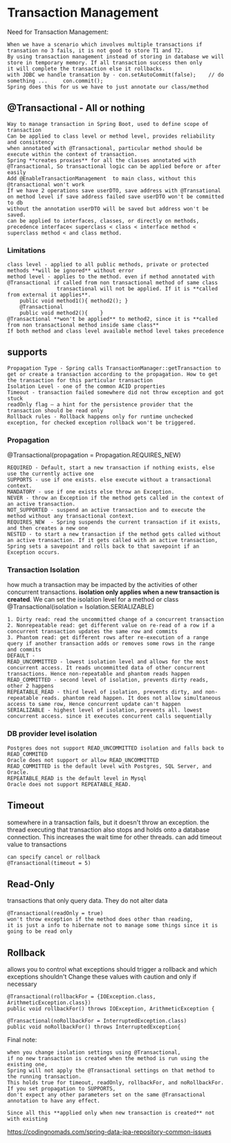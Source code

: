 # Transaction Management
Need for Transaction Management:
    
    When we have a scenario which involves multiple transactions if transation no 3 fails, it is not good to store T1 and T2.
    By using transaction management instead of storing in database we will store in temporary memory. If all transaction success then only
    it will complete the transaction else it rollbacks.
    with JDBC we handle transation by - con.setAutoCommit(false);    // do something ...     con.commit();
    Spring does this for us we have to just annotate our class/method
## @Transactional - All or nothing
    Way to manage transaction in Spring Boot, used to define scope of transaction
    Can be applied to class level or method level, provides reliability and consistency
    when annotated with @Transactional, particular method should be execute within the context of transaction. 
    Spring **creates proxies** for all the classes annotated with @Transactional, So transactional logic can be applied before or after easily
    Add @EnableTransactionManagement  to main class, without this @transactional won't work
    If we have 2 operations save userDTO, save address with @Transational on method level if save address failed save userDTO won't be committed to db
    without the annotation userDTO will be saved but address won't be saved.
    can be applied to interfaces, classes, or directly on methods, precedence interface< superclass < class < interface method < superclass method < and class method.
### Limitations
    class level - applied to all public methods, private or protected methods **will be ignored** without error
    method level - applies to the method. even if method annotated with @Transactional if called from non transactional method of same class 
                    transactional will not be applied. If it is **called from external it applies**.
        public void method1(){ method2(); }
        @Transactional
        public void method2(){    }
    @Transactional **won't be applied** to method2, since it is **called from non transactional method inside same class**
    If both method and class level available method level takes precedence
## supports 
    Propagation Type - Spring calls TransactionManager::getTransaction to get or create a transaction according to the propagation. How to get the transaction for this particular transaction
    Isolation Level - one of the common ACID properties
    Timeout - transaction failed somewhere did not throw exception and got stuck
    readOnly flag – a hint for the persistence provider that the transaction should be read only
    Rollback rules - Rollback happens only for runtime unchecked exception, for checked exception rollback won't be triggered.

### Propagation 
@Transactional(propagation = Propagation.REQUIRES_NEW)

    REQUIRED - Default, start a new transaction if nothing exists, else use the currently active one
    SUPPORTS - use if one exists. else execute without a transactional context.
    MANDATORY - use if one exists else throw an Exception.
    NEVER - throw an Exception if the method gets called in the context of an active transaction.
    NOT_SUPPORTED - suspend an active transaction and to execute the method without any transactional context.
    REQUIRES_NEW  - Spring suspends the current transaction if it exists, and then creates a new one
    NESTED - to start a new transaction if the method gets called without an active transaction. If it gets called with an active transaction, Spring sets a savepoint and rolls back to that savepoint if an Exception occurs.

### Transaction Isolation
how much a transaction may be impacted by the activities of other concurrent transactions.
**isolation only applies when a new transaction is created**. We can set the isolation level for a method or class
@Transactional(isolation = Isolation.SERIALIZABLE)

    1. Dirty read: read the uncommitted change of a concurrent transaction
    2. Nonrepeatable read: get different value on re-read of a row if a concurrent transaction updates the same row and commits
    3. Phantom read: get different rows after re-execution of a range query if another transaction adds or removes some rows in the range and commits
    DEFAULT - 
    READ_UNCOMMITTED - lowest isolation level and allows for the most concurrent access. It reads uncommitted data of other concurrent transactions. Hence non-repeatable and phantom reads happen
    READ_COMMITTED - second level of isolation, prevents dirty reads, other 2 happens
    REPEATABLE_READ - third level of isolation, prevents dirty, and non-repeatable reads. phantom read happen. It does not allow simultaneous access to same row, Hence concurrent update can't happen
    SERIALIZABLE - highest level of isolation, prevents all. lowest concurrent access. since it executes concurrent calls sequentially

### DB provider level isolation
    Postgres does not support READ_UNCOMMITTED isolation and falls back to READ_COMMITED
    Oracle does not support or allow READ_UNCOMMITTED
    READ_COMMITTED is the default level with Postgres, SQL Server, and Oracle.
    REPEATABLE_READ is the default level in Mysql
    Oracle does not support REPEATABLE_READ.

## Timeout
somewhere in a transaction fails, but it doesn't throw an exception. the thread executing that transaction also stops and holds onto a database connection. 
This increases the wait time for other threads. can add timeout value to transactions

    can specify cancel or rollback
    @Transactional(timeout = 5)

## Read-Only 
transactions that only query data. They do not alter data
    
    @Transactional(readOnly = true) 
    won't throw exception if the method does other than reading, 
    it is just a info to hibernate not to manage some things since it is going to be read only

## Rollback
allows you to control what exceptions should trigger a rollback and which exceptions shouldn't
Change these values with caution and only if necessary

    @Transactional(rollbackFor = {IOException.class, ArithmeticException.class})
    public void rollbackFor() throws IOException, ArithmeticException {

    @Transactional(noRollbackFor = InterruptedException.class)
    public void noRollbackFor() throws InterruptedException{

Final note:

    when you change isolation settings using @Transactional, 
    if no new transaction is created when the method is run using the existing one, 
    Spring will not apply the @Transactional settings on that method to the running transaction. 
    This holds true for timeout, readOnly, rollbackFor, and noRollbackFor. If you set propagation to SUPPORTS, 
    don't expect any other parameters set on the same @Transactional annotation to have any effect.

    Since all this **applied only when new transaction is created** not with existing


https://codingnomads.com/spring-data-jpa-repository-common-issues
